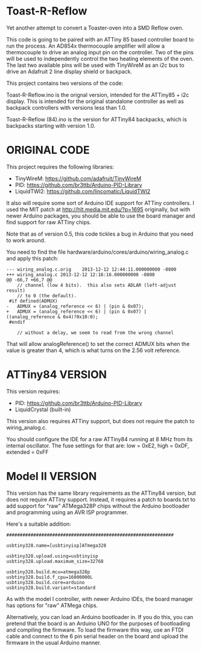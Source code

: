 Toast-R-Reflow
==============

Yet another attempt to convert a Toaster-oven into a SMD Reflow oven.

This code is going to be paired with an ATTiny 85 based controller board to run the process. An AD854x thermocouple
amplifier will allow a thermocouple to drive an analog input pin on the controller. Two of the pins will be used to
independently control the two heating elements of the oven. The last two available pins will be used with TinyWireM
as an i2c bus to drive an Adafruit 2 line display shield or backpack.

This project contains two versions of the code:

Toast-R-Reflow.ino is the orignal version, intended for the ATTiny85 + i2c display. This is intended for the original standalone controller as well as backpack controllers with versions less than 1.0.

Toast-R-Reflow (84).ino is the version for ATTiny84 backpacks, which is backpacks starting with version 1.0.

ORIGINAL CODE
=============

This project requires the following libraries:

* TinyWireM: https://github.com/adafruit/TinyWireM
* PID: https://github.com/br3ttb/Arduino-PID-Library
* LiquidTWI2: https://github.com/lincomatic/LiquidTWI2

It also will require some sort of Arduino IDE support for ATTiny controllers. I used the MIT patch at
http://hlt.media.mit.edu/?p=1695 originally, but with newer Arduino packages, you should be able to
use the board manager and find support for raw ATTiny chips.

Note that as of version 0.5, this code tickles a bug in Arduino that you need to work around.

You need to find the file hardware/arduino/cores/arduino/wiring_analog.c and apply this patch:

```
--- wiring_analog.c.orig	2013-12-12 12:44:11.000000000 -0800
+++ wiring_analog.c	2013-12-12 12:16:16.000000000 -0800
@@ -66,7 +66,7 @@
 	// channel (low 4 bits).  this also sets ADLAR (left-adjust result)
 	// to 0 (the default).
 #if defined(ADMUX)
-	ADMUX = (analog_reference << 6) | (pin & 0x07);
+	ADMUX = (analog_reference << 6) | (pin & 0x07) | ((analog_reference & 0x4)?0x10:0);
 #endif
 
 	// without a delay, we seem to read from the wrong channel
```

That will allow analogReference() to set the correct ADMUX bits when the value is greater than 4, which is
what turns on the 2.56 volt reference.


ATTiny84 VERSION
================

This version requires:

* PID: https://github.com/br3ttb/Arduino-PID-Library
* LiquidCrystal (built-in)

This version also requires ATTiny support, but does not require the patch to wiring_analog.c.

You should configure the IDE for a raw ATTiny84 running at 8 MHz from its internal oscillator. The fuse settings
for that are: low = 0xE2, high = 0xDF, extended = 0xFF

Model II VERSION
================

This version has the same library requirements as the ATTiny84 version, but does not require ATTiny support. Instead,
it requires a patch to boards.txt to add support for "raw" ATMega328P chips without the Arduino bootloader and
programming using an AVR ISP programmer.

Here's a suitable addition:

```
##############################################################

usbtiny328.name=[usbtinyisp]ATmega328

usbtiny328.upload.using=usbtinyisp
usbtiny328.upload.maximum_size=32768

usbtiny328.build.mcu=atmega328p
usbtiny328.build.f_cpu=16000000L
usbtiny328.build.core=arduino
usbtiny328.build.variant=standard
```

As with the model I controller, with newer Arduino IDEs, the board manager has options for "raw" ATMega chips.

Alternatively, you can load an Arduino bootloader in. If you do this, you can pretend that the board is an Arduino UNO
for the purposes of bootloading and compiling the firmware. To load the firmware this way, use an FTDI cable and connect
to the 6 pin serial header on the board and upload the firmware in the usual Arduino manner.
